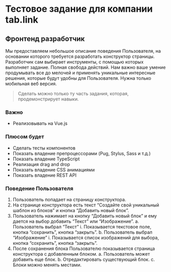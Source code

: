# Тестовое задание для компании tab.link

## Фронтенд разработчик

Мы предоставляем небольшое описание поведения Пользователя, на основании которого требуется разработать конструктор страницы.
Разработчик сам выбирает инструменты, с помощью которых выполняет задание. Полная свобода действий. Нам важно ваше умение продумывать все до мелочей и применять уникальные интересные решения, которые будут удобны для Пользователя.
Нужна только мобильная веб версия.

> Сделать можно только ту часть задания, которая, продемонстрирует навыки.

### Важно
- Реализовывать на Vue.js

### Плюсом будет
- Сделать тесты компонентов
- Показать владение препроцессорами (Pug, Stylus, Sass и т.д.)
- Показать владение TypeScript
- Реализация drag and drop
- Показать владение CSS анимациями
- Показать владение REST API

### Поведение Пользователя
1. Пользователь попадает на страницу конструктора.
2. На странице конструктора есть текст “Создайте свой уникальный шаблон из блоков” и кнопка “Добавить новый блок”.
3. Пользователь нажимает на кнопку “Добавить новый блок” и ему дается на выбор добавить “Текст” или “Изображение”.
   a. Пользователь выбрал “Текст”
   i. Показывается текстовое поле, кнопка “сохранить”, кнопка “закрыть”.
   b. Пользователь выбрал “Изображение”
   i. Показывается список изображений для выбора, кнопка “сохранить”, кнопка “закрыть”.
4. После сохранения блока Пользователю показывается страница конструктора с добавленным блоком.
   a. Пользователь может добавить еще блок.
   b. Отредактировать существующий блок.
   c. Блоки можно менять местами.

